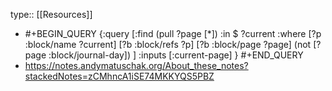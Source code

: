 type:: [[Resources]]

- #+BEGIN_QUERY
  {:query [:find (pull ?page [*])
     :in $ ?current
     :where
       [?p :block/name ?current]
       [?b :block/refs ?p]
       [?b :block/page ?page]
       (not [?page :block/journal-day]) 
   ]
   :inputs [:current-page]
  }
  #+END_QUERY
- https://notes.andymatuschak.org/About_these_notes?stackedNotes=zCMhncA1iSE74MKKYQS5PBZ